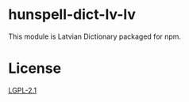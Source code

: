 # hunspell-dict-lv-lv

This module is Latvian Dictionary packaged for npm.

# License

[LGPL-2.1](https://github.com/kwonoj/hunspell-dict/blob/master/packages/lv-lv/LICENSE)